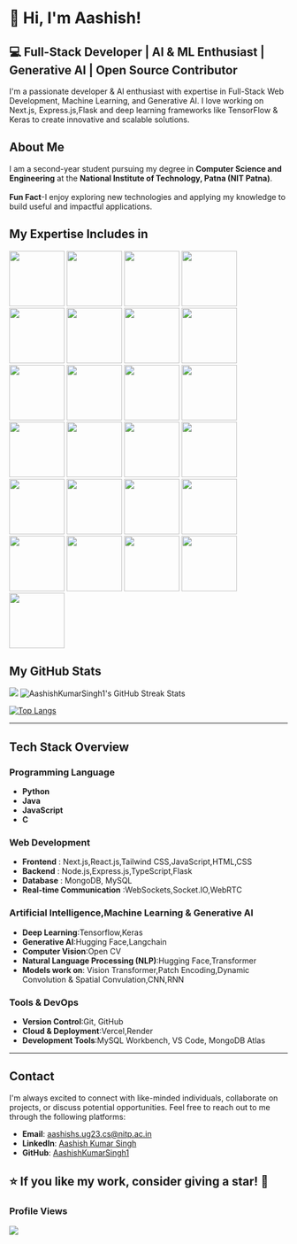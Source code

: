 # 👋 Hi, I'm Aashish!

## 💻 Full-Stack Developer | AI & ML Enthusiast | Generative AI | Open Source Contributor

I'm a passionate developer & AI enthusiast with expertise in Full-Stack Web Development, Machine Learning, and Generative AI. I love working on Next.js, Express.js,Flask and deep learning frameworks like TensorFlow & Keras to create innovative and scalable solutions.

## About Me

I am a second-year student pursuing my degree in **Computer Science and Engineering** at the **National Institute of Technology, Patna (NIT Patna)**.
<br /><br />
**Fun Fact**-I enjoy exploring new technologies and applying my knowledge to build useful and impactful applications.

## My Expertise Includes in
<p align="">
  <img src="https://github.com/user-attachments/assets/ed3db1e5-730d-4241-95b8-d2ad43da8b65" width="100">
  <img src="https://github.com/user-attachments/assets/441ac7b8-907b-4d4c-969a-e55dc10bb18c" width="100">
  <img src="https://github.com/user-attachments/assets/990b574d-eb00-4a39-a3ec-a88a63cbd843" width="100">
  <img src="https://github.com/user-attachments/assets/ce119a2b-d90f-4a88-a4f5-8c764509b95d" width="100">
  <img src="https://github.com/user-attachments/assets/b82689e9-3a94-4bd3-b29f-3ff760c2e54f" width="100">
  <img src="https://github.com/user-attachments/assets/ddd40827-2862-44de-bb48-e7fec6466db6" width="100">
  <img src="https://github.com/user-attachments/assets/8fde397b-80aa-4e52-bbbe-f3f49c2d6efc" width="100">
  <img src="https://github.com/user-attachments/assets/36f50d8d-ce0a-470f-abb6-d945fc66727d" width="100">
  <img src="https://github.com/user-attachments/assets/3f9a05b4-80fa-4bff-a7ad-ff90e874aa71" width="100">
  <img src="https://github.com/user-attachments/assets/44b95bd1-1541-4a2d-a4eb-240fe3a904aa" width="100">
  <img src="https://github.com/user-attachments/assets/a6d3961d-717a-4fcc-8624-990e1e30445a" width="100">
  <img src="https://github.com/user-attachments/assets/4393229d-fad0-45d0-ae2d-e9af1896970c" width="100">
  <img src="https://github.com/user-attachments/assets/8c76cfd6-f0ee-45f6-bd4b-41b36b38d6d1" width="100">
  <img src="https://github.com/user-attachments/assets/75190c2a-31be-4e1c-814e-9675383d80ab" width="100">
  <img src="https://github.com/user-attachments/assets/b6872803-abc7-4a65-9ed5-d0b02f1f7e61" width="100">
  <img src="https://github.com/user-attachments/assets/b368df16-6a50-4eef-b276-92071f862fc3" width="100">
  <img src="https://github.com/user-attachments/assets/02f97d9f-4a64-40ef-94a2-9ef0fe23b368" width="100">
  <img src="https://github.com/user-attachments/assets/c6ce6c97-b830-4319-a45e-72feb4f4a673" width="100">
  <img src="https://github.com/user-attachments/assets/f0d008a3-d18d-412b-afde-311890b06f7d" width="100">
  <img src="https://github.com/user-attachments/assets/58327c1e-532a-48b2-8404-9f3d78e060df" width="100">
  <img src="https://github.com/user-attachments/assets/467b5ec6-a797-4ef6-9869-13a11d33ec4c" width="100">
  <img src="https://github.com/user-attachments/assets/18147418-b304-4b3c-a8b0-667c40c686aa" width="100">
  <img src="https://github.com/user-attachments/assets/d3af5706-f4ba-4b83-a613-e7eca9e03aa7" width="100">
  <img src="https://github.com/user-attachments/assets/0e8dba77-1b2f-47cf-b67f-04cecfcba00c" width="100">
  <img src="https://github.com/user-attachments/assets/dec20095-5021-44b3-acd5-f9c7e2282979" width="100">
</p>

## My GitHub Stats

<!--  [![trophy](https://github-profile-trophy.vercel.app/?username=AashishKumarSingh1&theme=onedark)](https://github.com/ryo-ma/github-profile-trophy) -->


<picture>
  <source srcset="https://github-readme-stats.vercel.app/api?username=AashishKumarSingh1&show_icons=true&theme=dark" media="(prefers-color-scheme: dark)" />
  <source srcset="https://github-readme-stats.vercel.app/api?username=AashishKumarSingh1&show_icons=true" media="(prefers-color-scheme: light), (prefers-color-scheme: no-preference)" />
  <img src="https://github-readme-stats.vercel.app/api?username=AashishKumarSingh1&show_icons=true" />
</picture>

<img src="https://github-readme-streak-stats.herokuapp.com/?user=AashishKumarSingh1&theme=dark&hide_border=true" alt="AashishKumarSingh1's GitHub Streak Stats" />

[![Top Langs](https://github-readme-stats.vercel.app/api/top-langs/?username=AashishKumarSingh1&layout=pie&theme=dark)](https://github.com/anuraghazra/github-readme-stats)

-----
## Tech Stack Overview
### Programming Language
- **Python**
- **Java**
- **JavaScript**
- **C**

### Web Development
- **Frontend** : Next.js,React.js,Tailwind CSS,JavaScript,HTML,CSS
- **Backend** : Node.js,Express.js,TypeScript,Flask
- **Database** : MongoDB, MySQL
- **Real-time Communication** :WebSockets,Socket.IO,WebRTC

### Artificial Intelligence,Machine Learning & Generative AI
- **Deep Learning**:Tensorflow,Keras
- **Generative AI**:Hugging Face,Langchain
- **Computer Vision**:Open CV
- **Natural Language Processing (NLP)**:Hugging Face,Transformer
- **Models work on**: Vision Transformer,Patch Encoding,Dynamic Convolution & Spatial Convulation,CNN,RNN

### Tools & DevOps
- **Version Control**:Git, GitHub
- **Cloud & Deployment**:Vercel,Render
- **Development Tools**:MySQL Workbench, VS Code, MongoDB Atlas
------
## Contact

I'm always excited to connect with like-minded individuals, collaborate on projects, or discuss potential opportunities. Feel free to reach out to me through the following platforms:

- **Email**: [aashishs.ug23.cs@nitp.ac.in](mailto:aashishs.ug23.cs@nitp.ac.in)
- **LinkedIn**: [Aashish Kumar Singh](https://www.linkedin.com/in/aashish-kumar-singh-7110b02a9)
- **GitHub**: [AashishKumarSingh1](https://github.com/AashishKumarSingh1)

## ⭐ If you like my work, consider giving a star! 🌟

### Profile Views
![](https://komarev.com/ghpvc/?username=AashishKumarSingh1&color=green)
